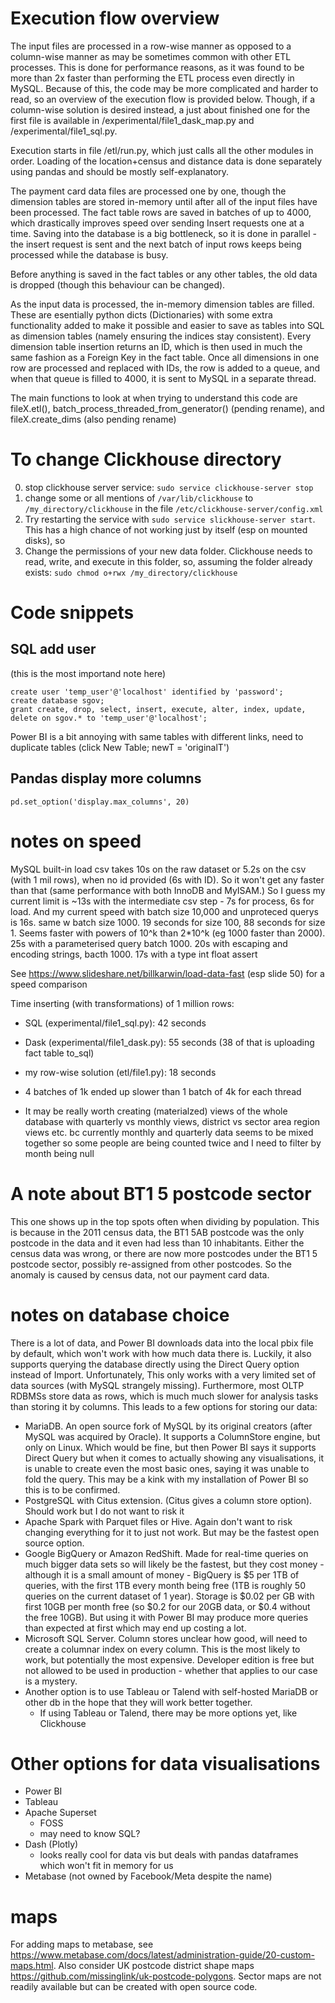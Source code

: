 
# Execution flow overview

The input files are processed in a row-wise manner as opposed to a column-wise manner as may be sometimes common with other ETL processes. This is done for performance reasons, as it was found to be more than 2x faster than performing the ETL process even directly in MySQL. Because of this, the code may be more complicated and harder to read, so an overview of the execution flow is provided below. Though, if a column-wise solution is desired instead, a just about finished one for the first file is available in /experimental/file1_dask_map.py and /experimental/file1_sql.py.

Execution starts in file /etl/run.py, which just calls all the other modules in order. Loading of the location+census and distance data is done separately using pandas and should be mostly self-explanatory.

The payment card data files are processed one by one, though the dimension tables are stored in-memory until after all of the input files have been processed. The fact table rows are saved in batches of up to 4000, which drastically improves speed over sending Insert requests one at a time. Saving into the database is a big bottleneck, so it is done in parallel - the insert request is sent and the next batch of input rows keeps being processed while the database is busy.

Before anything is saved in the fact tables or any other tables, the old data is dropped (though this behaviour can be changed).

As the input data is processed, the in-memory dimension tables are filled. These are esentially python dicts (Dictionaries) with some extra functionality added to make it possible and easier to save as tables into SQL as dimension tables (namely ensuring the indices stay consistent). 
Every dimension table insertion returns an ID, which is then used in much the same fashion as a Foreign Key in the fact table. Once all dimensions in one row are processed and replaced with IDs, the row is added to a queue, and when that queue is filled to 4000, it is sent to MySQL in a separate thread.

The main functions to look at when trying to understand this code are fileX.etl(), batch_process_threaded_from_generator() (pending rename), and fileX.create_dims (also pending rename)

# To change Clickhouse directory

0. stop clickhouse server service: `sudo service clickhouse-server stop`
1. change some or all mentions of `/var/lib/clickhouse` to `/my_directory/clickhouse` in the file `/etc/clickhouse-server/config.xml`
2. Try restarting the service with `sudo service slickhouse-server start`. This has a high chance of not working just by itself (esp on mounted disks), so 
3. Change the permissions of your new data folder. Clickhouse needs to read, write, and execute in this folder, so, assuming the folder already exists:
    `sudo chmod o+rwx /my_directory/clickhouse`



# Code snippets
## SQL add user
(this is the most importand note here)

    create user 'temp_user'@'localhost' identified by 'password';
    create database sgov;
    grant create, drop, select, insert, execute, alter, index, update, delete on sgov.* to 'temp_user'@'localhost';

Power BI is a bit annoying with same tables with different links, need to duplicate tables (click New Table; newT = 'originalT')

## Pandas display more columns
    pd.set_option('display.max_columns', 20)


# notes on speed
MySQL built-in load csv takes 10s on the raw dataset or 5.2s on the csv (with 1 mil rows), when no id provided (6s with ID). So it won't get any faster than that (same performance with both InnoDB and MyISAM.)
So I guess my current limit is ~13s with the intermediate csv step - 7s for process, 6s for load.
And my current speed with batch size 10,000 and unproteced querys is 16s. same w batch size 1000. 19 seconds for size 100, 88 seconds for size 1. Seems faster with powers of 10^k than 2*10^k (eg 1000 faster than 2000).
25s with a parameterised query batch 1000.
20s with escaping and encoding strings, bacth 1000.
17s with a type int float assert

See https://www.slideshare.net/billkarwin/load-data-fast (esp slide 50) for a speed comparison 

Time inserting (with transformations) of 1 million rows:
* SQL (experimental/file1_sql.py):     42 seconds
* Dask (experimental/file1_dask.py):   55 seconds (38 of that is uploading fact table to_sql)
* my row-wise solution (etl/file1.py): 18 seconds

* 4 batches of 1k ended up slower than 1 batch of 4k for each thread


* It may be really worth creating (materialzed) views of the whole database with quarterly vs monthly views, district vs sector area region views etc. bc currently monthly and quarterly data seems to be mixed together so some people are being counted twice and I need to filter by month being null

# A note about BT1 5 postcode sector
This one shows up in the top spots often when dividing by population. This is because in the 2011 census data, the BT1 5AB postcode was the only postcode in the data and it even had less than 10 inhabitants. Either the census data was wrong, or there are now more postcodes under the BT1 5 postcode sector, possibly re-assigned from other postcodes. So the anomaly is caused by census data, not our payment card data.

# notes on database choice

There is a lot of data, and Power BI downloads data into the local pbix file by default, which won't work with how much data there is. Luckily, it also supports querying the database directly using the Direct Query option instead of Import. Unfortunately, This only works with a very limited set of data sources (with MySQL strangely missing). Furthermore, most OLTP RDBMSs store data as rows, which is much much slower for analysis tasks than storing it by columns. This leads to a few options for storing our data:

* MariaDB. An open source fork of MySQL by its original creators (after MySQL was acquired by Oracle). It supports a ColumnStore engine, but only on Linux. Which would be fine, but then Power BI says it supports Direct Query but when it comes to actually showing any visualisations, it is unable to create even the most basic ones, saying it was unable to fold the query. This may be a kink with my installation of Power BI so this is to be confirmed.
* PostgreSQL with Citus extension. (Citus gives a column store option). Should work but I do not want to risk it
* Apache Spark with Parquet files or Hive. Again don't want to risk changing everything for it to just not work. But may be the fastest open source option.
* Google BigQuery or Amazon RedShift. Made for real-time queries on much bigger data sets so will likely be the fastest, but they cost money - although it is a small amount of money - BigQuery is $5 per 1TB of queries, with the first 1TB every month being free (1TB is roughly 50 queries on the current dataset of 1 year). Storage is $0.02 per GB with first 10GB per month free (so $0.2 for our 20GB data, or $0.4 without the free 10GB). But using it with Power BI may produce more queries than expected at first which may end up costing a lot.
* Microsoft SQL Server. Column stores unclear how good, will need to create a columnar index on every column. This is the most likely to work, but potentially the most expensive. Developer edition is free but not allowed to be used in production - whether that applies to our case is a mystery.
* Another option is to use Tableau or Talend with self-hosted MariaDB or other db in the hope that they will work better together.
    * If using Tableau or Talend, there may be more options yet, like Clickhouse


# Other options for data visualisations

* Power BI
* Tableau 
* Apache Superset
    * FOSS
    * may need to know SQL?
* Dash (Plotly)
    * looks really cool for data vis but deals with pandas dataframes which won't fit in memory for us
* Metabase (not owned by Facebook/Meta despite the name)


# maps
For adding maps to metabase, see https://www.metabase.com/docs/latest/administration-guide/20-custom-maps.html. Also consider UK postcode district shape maps https://github.com/missinglink/uk-postcode-polygons. Sector maps are not readily available but can be created with open source code.